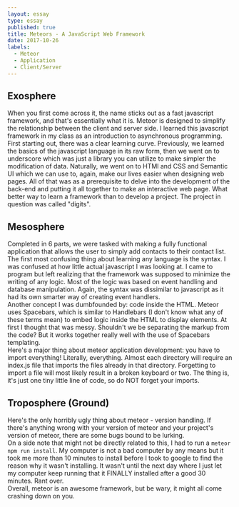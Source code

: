 ```yaml
---
layout: essay
type: essay
published: true
title: Meteors - A JavaScript Web Framework
date: 2017-10-26
labels:
  - Meteor
  - Application
  - Client/Server
---
```


## Exosphere
When you first come across it, the name sticks out as a fast javascript framework, and that's essentially what it is. Meteor is designed to simplify the relationship between the client and server side. I learned this javascript framework in my class as an introduction to asynchronous programming. First starting out, there was a clear learning curve. Previously, we learned the basics of the javascript language in its raw form, then we went on to underscore which was just a library you can utilize to make simpler the modification of data. Naturally, we went on to HTMl and CSS and Semantic UI which we can use to, again, make our lives easier when designing web pages. All of that was as a prerequisite to delve into the development of the back-end and putting it all together to make an interactive web page. What better way to learn a framework than to develop a project. The project in question was called "digits". 

## Mesosphere 
Completed in 6 parts, we were tasked with making a fully functional application that allows the user to simply add contacts to their contact list. The first most confusing thing about learning any language is the syntax. I was confused at how little actual javascript I was looking at. I came to program but left realizing that the framework was supposed to minimize the writing of any logic. Most of the logic was based on event handling and database manipulation. Again, the syntax was dissimilar to javascript as it had its own smarter way of creating event handlers. 
<br />
Another concept I was dumbfounded by: code inside the HTML. Meteor uses Spacebars, which is similar to Handlebars (I don't know what any of these terms mean) to embed logic inside the HTML to display elements. At first I thought that was messy. Shouldn't we be separating the markup from the code? But it works together really well with the use of Spacebars templating.
<br />
Here's a major thing about meteor application development: you have to import everything! Literally, everything. Almost each directory will require an index.js file that imports the files already in that directory. Forgetting to import a file will most likely result in a broken keyboard or two. The thing is, it's just one tiny little line of code, so do NOT forget your imports.

## Troposphere (Ground)
Here's the only horribly ugly thing about meteor - version handling. If there's anything wrong with your version of meteor and your project's version of meteor, there are some bugs bound to be lurking. 
<br />
On a side note that might not be directly related to this, I had to run a ```meteor npm run install```. My computer is not a bad computer by any means but it took me more than 10 minutes to install before I took to google to find the reason why it wasn't installing. It wasn't until the next day where I just let my computer keep running that it FINALLY installed after a good 30 minutes. Rant over.
<br />
Overall, meteor is an awesome framework, but be wary, it might all come crashing down on you. 

